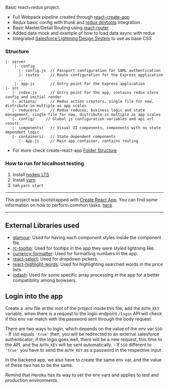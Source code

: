 


Basic react+redux project.
- Full Webpack pipeline created through [react-create-app](https://github.com/facebookincubator/create-react-app)
- Redux basic config with thunk and [redux devtools](https://github.com/zalmoxisus/redux-devtools-extension) integration
- Basic Master/Detail Routing using [react-router](https://reacttraining.com/react-router)
- Added data mock and example of how to load data async with redux
- Integrated [Salesforce Lightning Design System](https://www.lightningdesignsystem.com) to use as base CSS

### Structure
```
|- server
    |- config
      |- config.js  // Passport configuration for SAML authentication
      |- routes     // Route configuration for the Express application
      ...
    |- app.js       // Entry point for the Express application
|- src
   |- index.js      // Entry point for the app, contains redux store config and initial render
   |- actions/      // Redux action creators, single file for now, distribute in multiple as app scales
   |- reducers/     // Redux reduces, business logic and state management, single file for now, distribute in multiple as app scales
   |- config/     // Global js configuration variables and api url consts.
   |- components/   // Visual UI components, components with no state dependent logic
   |- containers/   // State dependent components
      |- App.js     // Main app container, contains routing
```
* For more check create-react-app [Folder Structure](#folder-structure)

### How to run for localhost testing
1. Install [nodejs LTS](https://nodejs.org/en/download/)
2. Install [yarn](https://yarnpkg.com)
3. run ```yarn start```

---------
This project was bootstrapped with [Create React App](https://github.com/facebookincubator/create-react-app).
You can find some information on how to perform common tasks. [here](https://github.com/facebookincubator/create-react-app/blob/master/packages/react-scripts/template/README.md).

---------

## External Libraries used

- [glamour](https://www.npmjs.com/package/glamor): Used for having each component styles inside the component file.
- [rc-tooltip](https://www.npmjs.com/package/rc-tooltip): Used for tooltips in the app they were styled lightning like.
- [currency-formatter](https://www.npmjs.com/package/currency-formatter): Used for formatting numbers in the app.
- [react-select](https://www.npmjs.com/package/react-select): Used for dropdown pickers.
- [react-highlight-words](https://www.npmjs.com/package/react-highlight-words): Used for highlighting searched words in the price lists.
- [lodash](https://www.npmjs.com/package/lodash): Used for some specific array processing in the app for a better compatibility among browsers.

## Login into the app

  Create a .env file at the root of the project inside this file, add the `AUTH_KEY` variable, when there is a request to the login endpoint `/login` API will check if this env var match with the password sent through the body request.

  There are two ways to login, which depends on the value of the env var `SSO`:
    - If `SSO` equals `'true'` then, you will be redirected to an external salesforce authenticator; if the login goes well, there will be a new request, this time to the API, and the `AUTH_KEY` will be sent automatically.
    - If `SSO` different to `'true'` you have to send the `AUTH_KEY` as a password in the respective input.

  In the backend app, we also have to create the same env var, and the value of these two has to be the same.

  Remind that Heroku has its way to set the env vars and applies to test and production environments.
